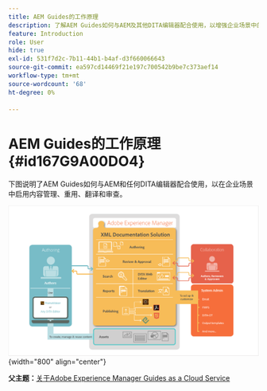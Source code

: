 ```yaml
---
title: AEM Guides的工作原理
description: 了解AEM Guides如何与AEM及其他DITA编辑器配合使用，以增强企业场景中的内容管理、重用、翻译和审阅。
feature: Introduction
role: User
hide: true
exl-id: 531f7d2c-7b11-44b1-b4af-d3f660066643
source-git-commit: ea597cd14469f21e197c700542b9be7c373aef14
workflow-type: tm+mt
source-wordcount: '68'
ht-degree: 0%

---
```


# AEM Guides的工作原理 {#id167G9A00DO4}

下图说明了AEM Guides如何与AEM和任何DITA编辑器配合使用，以在企业场景中启用内容管理、重用、翻译和审查。

![](images/xml-add-on-how-it-works.png){width="800" align="center"}


**父主题：**&#x200B;[&#x200B;关于Adobe Experience Manager Guides as a Cloud Service](../user-guide/intro.md)
